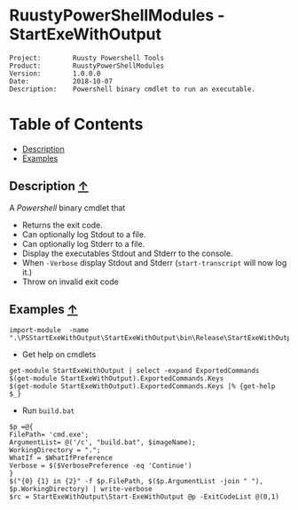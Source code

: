 # RuustyPowerShellModules - StartExeWithOutput #

~~~
Project:        Ruusty Powershell Tools
Product:        RuustyPowerShellModules
Version:        1.0.0.0
Date:           2018-10-07 
Description:    Powershell binary cmdlet to run an executable.
~~~


<a name="TOC"></a>
# Table of Contents

- [Description](#Description)
- [Examples](#Examples)

<a name="Description"></a>
## Description [&uarr;](#TOC) ##


A *Powershell* binary cmdlet that

- Returns the exit code.
- Can optionally log Stdout to a file.
- Can optionally log Stderr to a file.
- Display the executables Stdout and Stderr to the console.
- When `-Verbose` display Stdout and Stderr (`start-transcript` will now log it.)
- Throw on invalid exit code


<a name="Examples"></a>
## Examples [&uarr;](#TOC) ##


~~~
import-module  -name ".\PSStartExeWithOutput\StartExeWithOutput\bin\Release\StartExeWithOutput.dll

~~~

- Get help on cmdlets
~~~
get-module StartExeWithOutput | select -expand ExportedCommands
$(get-module StartExeWithOutput).ExportedCommands.Keys
$(get-module StartExeWithOutput).ExportedCommands.Keys |% {get-help $_}
~~~

- Run `build.bat`
~~~
$p =@{
FilePath= 'cmd.exe';
ArgumentList= @('/c', "build.bat", $imageName);
WorkingDirectory = ".";
WhatIf = $WhatIfPreference 
Verbose = $($VerbosePreference -eq 'Continue') 
}
$("{0} {1} in {2}" -f $p.FilePath, $($p.ArgumentList -join " "), $p.WorkingDirectory) | write-verbose
$rc = StartExeWithOutput\Start-ExeWithOutput @p -ExitCodeList @(0,1)
~~~